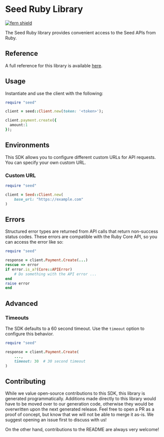# Seed Ruby Library

[![fern shield](https://img.shields.io/badge/%F0%9F%8C%BF-Built%20with%20Fern-brightgreen)](https://buildwithfern.com?utm_source=github&utm_medium=github&utm_campaign=readme&utm_source=Seed%2FRuby)

The Seed Ruby library provides convenient access to the Seed APIs from Ruby.

## Reference

A full reference for this library is available [here](./reference.md).

## Usage

Instantiate and use the client with the following:

```ruby
require "seed"

client = seed::Client.new(token: '<token>');

client.payment.create({
  amount:1
});
```

## Environments

This SDK allows you to configure different custom URLs for API requests. You can specify your own custom URL.

### Custom URL
```ruby
require "seed"

client = Seed::Client.new(
    base_url: "https://example.com"
)
```

## Errors

Structured error types are returned from API calls that return non-success status codes. These errors are compatible
with the Ruby Core API, so you can access the error like so:

```ruby
require "seed"

response = client.Payment.Create(...)
rescue => error
if error.is_a?(Core::APIError)
    # Do something with the API error ...
end
raise error
end
```

## Advanced

### Timeouts

The SDK defaults to a 60 second timeout. Use the `timeout` option to configure this behavior.

```ruby
require "seed"

response = client.Payment.Create(
    ...,
    timeout: 30  # 30 second timeout
)
```

## Contributing

While we value open-source contributions to this SDK, this library is generated programmatically.
Additions made directly to this library would have to be moved over to our generation code,
otherwise they would be overwritten upon the next generated release. Feel free to open a PR as
a proof of concept, but know that we will not be able to merge it as-is. We suggest opening
an issue first to discuss with us!

On the other hand, contributions to the README are always very welcome!